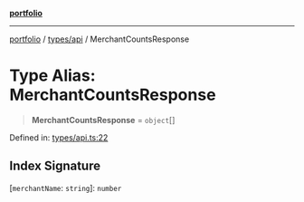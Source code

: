 [**portfolio**](../../../README.md)

***

[portfolio](../../../modules.md) / [types/api](../README.md) / MerchantCountsResponse

# Type Alias: MerchantCountsResponse

> **MerchantCountsResponse** = `object`[]

Defined in: [types/api.ts:22](https://github.com/tnorlund/Portfolio/blob/fe371e8196bc1d1adbed7b6b6bbbbb9b482517e3/portfolio/types/api.ts#L22)

## Index Signature

\[`merchantName`: `string`\]: `number`
